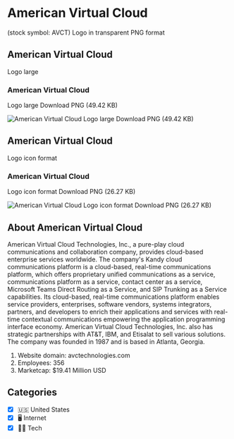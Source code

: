 # American Virtual Cloud
 (stock symbol: AVCT) Logo in transparent PNG format

## American Virtual Cloud
 Logo large

### American Virtual Cloud
 Logo large Download PNG (49.42 KB)

![American Virtual Cloud
 Logo large Download PNG (49.42 KB)](/img/orig/AVCT_BIG-3f6660fa.png)

## American Virtual Cloud
 Logo icon format

### American Virtual Cloud
 Logo icon format Download PNG (26.27 KB)

![American Virtual Cloud
 Logo icon format Download PNG (26.27 KB)](/img/orig/AVCT-eb9add39.png)

## About American Virtual Cloud


American Virtual Cloud Technologies, Inc., a pure-play cloud communications and collaboration company, provides cloud-based enterprise services worldwide. The company's Kandy cloud communications platform is a cloud-based, real-time communications platform, which offers proprietary unified communications as a service, communications platform as a service, contact center as a service, Microsoft Teams Direct Routing as a Service, and SIP Trunking as a Service capabilities. Its cloud-based, real-time communications platform enables service providers, enterprises, software vendors, systems integrators, partners, and developers to enrich their applications and services with real-time contextual communications empowering the application programming interface economy. American Virtual Cloud Technologies, Inc. also has strategic partnerships with AT&T, IBM, and Etisalat to sell various solutions. The company was founded in 1987 and is based in Atlanta, Georgia.

1. Website domain: avctechnologies.com
2. Employees: 356
3. Marketcap: $19.41 Million USD


## Categories
- [x] 🇺🇸 United States
- [x] 🖥️ Internet
- [x] 👩‍💻 Tech
